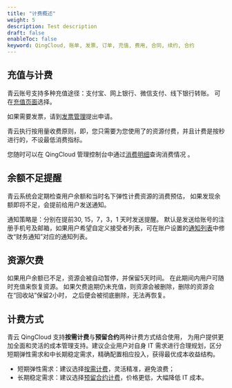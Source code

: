 ```yaml
---
title: "计费概述"
weight: 5
description: Test description
draft: false
enableToc: false
keyword: QingCloud, 账单, 发票, 订单, 充值, 费用, 合同, 续约, 合约
---
```


## 充值与计费

青云账号支持多种充值途径：支付宝、网上银行、微信支付、线下银行转账。 可在[充值页面](https://console.qingcloud.com/finance/wallet/)选择。

如果需要发票，请到[发票管理](https://console.qingcloud.com/finance/invoices/)提出申请。

青云执行按用量收费原则，即，您只需要为您使用了的资源付费，并且计费是按秒进行的，不设最低消费指标。

您随时可以在 QingCloud 管理控制台中通过[消费明细](https://console.qingcloud.com/finance/statistic/)查询消费情况 。

## 余额不足提醒

青云系统会定期检查用户余额和当时名下弹性计费资源的消费预估， 如果发现余额即将不足，会提前给用户发送通知。

通知策略是：分别在提前30, 15，7，3，1 天时发送提醒。 默认是发送给账号的注册手机号及邮箱，如果用户希望自定义接受者列表，可在账户设置的[通知列表](https://console.qingcloud.com/account/profile/notify_map/)中修改“财务通知”对应的通知列表。

##  资源欠费

如果用户余额已不足，资源会被自动暂停，并保留5天时间。 在此期间内用户可随时充值来恢复资源。 如果欠费逾期仍未充值，则资源会被删除，删除的资源会在“回收站”保留2小时， 之后便会被彻底删除，无法再恢复。

##  计费方式

青云 QingCloud 支持**按需计费**与**预留合约**两种计费方式结合使用， 为用户提供更加全面和灵活的成本管理支持。建议企业用户对自身 IT 需求进行合理规划，区分短期弹性需求和中长期稳定需求，精确配置相应投入，获得最优成本收益结构。

- 短期弹性需求：建议选择[按需计费](../according_need)，灵活精准，避免浪费；
- 长期稳定需求：建议选择[预留合约计费](../reserved)，价格更低，大幅降低 IT 成本。

